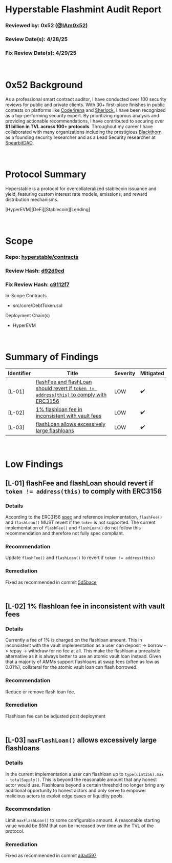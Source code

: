# Hyperstable Flashmint Audit Report

### Reviewed by: 0x52 ([@IAm0x52](https://twitter.com/IAm0x52))

### Review Date(s): 4/28/25

### Fix Review Date(s): 4/29/25

# <br/> 0x52 Background

As a professional smart contract auditor, I have conducted over 100 security reviews for public and private clients. With 30+ first-place finishes in public contests on platforms like [Code4rena](https://code4rena.com/@0x52) and [Sherlock](https://audits.sherlock.xyz/watson/0x52), I have been recognized as a top-performing security expert. By prioritizing rigorous analysis and providing actionable recommendations, I have contributed to securing over **$1 billion in TVL across 100+ protocols**. Throughout my career I have collaborated with many organizations including  the prestigious [Blackthorn](https://www.blackthorn.xyz/) as a founding security researcher and as a Lead Security researcher at [SpearbitDAO](https://cantina.xyz/u/iam0x52).

# <br/> Protocol Summary

Hyperstable is a protocol for overcollateralized stablecoin issuance and yield, featuring custom interest rate models, emissions, and reward distribution mechanisms.

[HyperEVM][DeFi][Stablecoin][Lending]

# <br/> Scope

### Repo: [hyperstable/contracts](https://github.com/hyperstable/contracts)
### Review Hash: [d92d9cd](https://github.com/hyperstable/contracts/pull/82/commits/d92d9cd8873928d7326bcfab4232aff23f0c7885)
### Fix Review Hash: [c9112f7](https://github.com/hyperstable/contracts/pull/82/commits/c9112f7708bc7e59ed38b07ade34d6242097a16f)

In-Scope Contracts
- src/core/DebtToken.sol

Deployment Chain(s)
- HyperEVM

# <br/> Summary of Findings

|  Identifier  | Title                        | Severity      | Mitigated |
| ------ | ---------------------------- | ------------- | ----- |
| [L-01] | [flashFee and flashLoan should revert if `token != address(this)` to comply with ERC3156](#l-01-flashfee-and-flashloan-should-revert-if-token--addressthis-to-comply-with-erc3156) | LOW | ✔️ |
| [L-02] | [1% flashloan fee in inconsistent with vault fees](#l-02-1-flashloan-fee-in-inconsistent-with-vault-fees) | LOW | ✔️ |
| [L-03] | [flashLoan allows excessively large flashloans](#l-03-flashloan-allows-excessively-large-flashloans) | LOW | ✔️ |

# <br/> Low Findings

## [L-01] flashFee and flashLoan should revert if `token != address(this)` to comply with ERC3156

### Details 

According to the ERC3156 [spec](https://eips.ethereum.org/EIPS/eip-3156) and reference implementation, `flashFee()` and `flashLoan()` MUST revert if the `token` is not supported. The current implementation of `flashFee()` and `flashLoan()` do not follow this recommendation and therefore not fully spec compliant.

### Recommendation

Update `flashFee()` and `flashLoan()` to revert if `token != address(this)`

### Remediation

Fixed as recommended in commit [5d5bace](https://github.com/hyperstable/contracts/pull/82/commits/5d5bace67875d15887d9379b2364239f187c4279)

## <br/> [L-02] 1% flashloan fee in inconsistent with vault fees

### Details 

Currently a fee of 1% is charged on the flashloan amount. This in inconsistent with the vault implementation as a user can deposit -> borrow -> repay -> withdraw for no fee at all. This make the flashloan a unrealistic alternative as it is always better to use an atomic vault loan instead. Given that a majority of AMMs support flashloans at swap fees (often as low as 0.01%), collateral for the atomic vault loan can flash borrowed.

### Recommendation

Reduce or remove flash loan fee.

### Remediation

Flashloan fee can be adjusted post deployment

## <br/> [L-03] `maxFlashLoan()` allows excessively large flashloans

### Details 

In the current implementation a user can flashloan up to `type(uint256).max - totalSupply()`. This is beyond the reasonable amount that any honest actor would use. Flashloans beyond a certain threshold no longer bring any additional opportunity to honest actors and only serve to empower malicious actors to exploit edge cases or liquidity pools. 

### Recommendation

Limit `maxFlashLoan()` to some configurable amount. A reasonable starting value would be $5M that can be increased over time as the TVL of the protocol.

### Remediation

Fixed as recommended in commit [a3ad597](https://github.com/hyperstable/contracts/pull/87/commits/a3ad597f8d35a54d00f5ab026705161669facc8d)